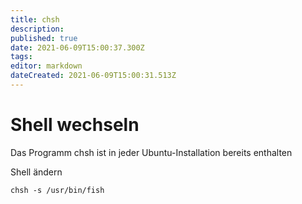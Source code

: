 ```yaml
---
title: chsh
description: 
published: true
date: 2021-06-09T15:00:37.300Z
tags: 
editor: markdown
dateCreated: 2021-06-09T15:00:31.513Z
---
```


# Shell wechseln

Das Programm chsh ist in jeder Ubuntu-Installation bereits enthalten

Shell ändern

`chsh -s /usr/bin/fish `